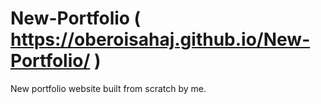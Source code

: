 # New-Portfolio ( https://oberoisahaj.github.io/New-Portfolio/ )
New portfolio website built from scratch by me.
